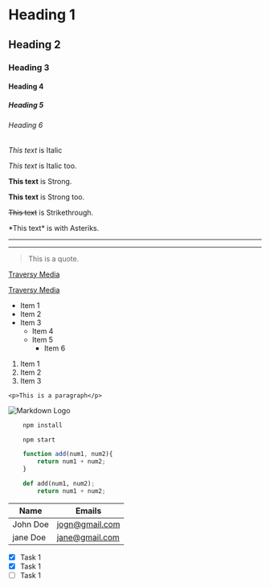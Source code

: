 <!-- Heading -->
# Heading 1
## Heading 2
### Heading 3
#### Heading 4
##### Heading 5
###### Heading 6

<!-- Italics -->
*This text* is Italic

_This text_ is Italic too.

<!-- Strong -->
**This text** is Strong.

__This text__ is Strong too.

<!-- Strikethrough -->
~~This text~~ is Strikethrough.

<!-- Showing Asteriks -->

\*This text\* is with Asteriks.

<!-- Horizontal Rul -->

---
___

<!-- Block Quotes -->
>This is a quote.

<!-- Links -->
[Traversy Media](http://www.traversymedia.com)

[Traversy Media](http:www.traveersymedia.com "Traversy Media")

<!-- UL -->
* Item 1
* Item 2
* Item 3
    * Item 4
    * Item 5
        * Item 6

<!-- OL -->
1. Item 1
1. Item 2
1. Item 3

<!-- Inline Code Block -->
`<p>This is a paragraph</p>`

<!-- Images -->
![Markdown Logo](https://markdown-here.com/img/icon256.png)

<!-- Github Markdown -->
<!-- Code Blocks -->
```bash
    npm install

    npm start
```

```javascript
    function add(num1, num2){
        return num1 + num2;
    }
```

```python
    def add(num1, num2);
        return num1 + num2;
```

<!-- Tables -->
| Name        | Emails        |
|------------|----------------|
| John Doe   |jogn@gmail.com  |
| jane Doe   |jane@gmail.com  |

<!-- Task Lists -->

* [x] Task 1
* [x] Task 1
* [ ] Task 1